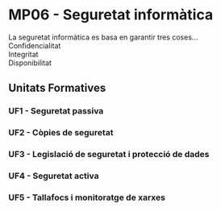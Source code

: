 # MP06 - Seguretat informàtica

La seguretat informàtica es basa en garantir tres coses...<br>
Confidencialitat<br>
Integritat<br>
Disponibilitat<br>

## Unitats Formatives

### UF1 - Seguretat passiva

### UF2 - Còpies de seguretat

### UF3 - Legislació de seguretat i protecció de dades

### UF4 - Seguretat activa

### UF5 - Tallafocs i monitoratge de xarxes